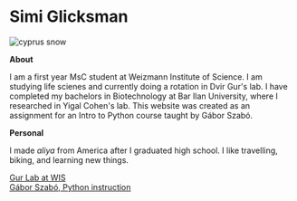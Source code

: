 # Simi Glicksman


![cyprus snow](https://github.com/user-attachments/assets/a8951292-f062-4900-8815-cffb72b285c9)



**About**

I am a first year MsC student at Weizmann Institute of Science. I am studying life scienes and currently doing a rotation in Dvir Gur's lab.
I have completed my bachelors in Biotechnology at Bar Ilan University, where I researched in Yigal Cohen's lab.
This website was created as an assignment for an Intro to Python course taught by Gábor Szabó.


**Personal**

I made _aliya_ from America after I graduated high school. I like travelling, biking, and learning new things.


<a href="https://www.weizmann.ac.il/molgen/Gur/home">Gur Lab at WIS</a><br>
<a href="https://szabgab.com/">Gábor Szabó, Python instruction</a>

